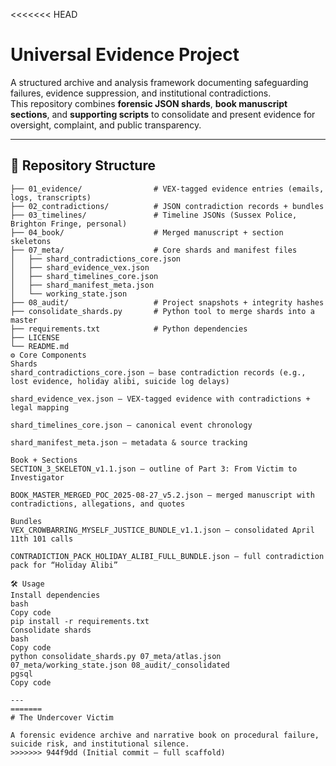 <<<<<<< HEAD
# Universal Evidence Project

A structured archive and analysis framework documenting safeguarding failures, evidence suppression, and institutional contradictions.  
This repository combines **forensic JSON shards**, **book manuscript sections**, and **supporting scripts** to consolidate and present evidence for oversight, complaint, and public transparency.

---

## 📂 Repository Structure

```text
├── 01_evidence/                # VEX-tagged evidence entries (emails, logs, transcripts)
├── 02_contradictions/          # JSON contradiction records + bundles
├── 03_timelines/               # Timeline JSONs (Sussex Police, Brighton Fringe, personal)
├── 04_book/                    # Merged manuscript + section skeletons
├── 07_meta/                    # Core shards and manifest files
│   ├── shard_contradictions_core.json
│   ├── shard_evidence_vex.json
│   ├── shard_timelines_core.json
│   ├── shard_manifest_meta.json
│   └── working_state.json
├── 08_audit/                   # Project snapshots + integrity hashes
├── consolidate_shards.py       # Python tool to merge shards into a master
├── requirements.txt            # Python dependencies
├── LICENSE
└── README.md
⚙️ Core Components
Shards
shard_contradictions_core.json — base contradiction records (e.g., lost evidence, holiday alibi, suicide log delays)

shard_evidence_vex.json — VEX-tagged evidence with contradictions + legal mapping

shard_timelines_core.json — canonical event chronology

shard_manifest_meta.json — metadata & source tracking

Book + Sections
SECTION_3_SKELETON_v1.1.json — outline of Part 3: From Victim to Investigator

BOOK_MASTER_MERGED_POC_2025-08-27_v5.2.json — merged manuscript with contradictions, allegations, and quotes

Bundles
VEX_CROWBARRING_MYSELF_JUSTICE_BUNDLE_v1.1.json — consolidated April 11th 101 calls

CONTRADICTION_PACK_HOLIDAY_ALIBI_FULL_BUNDLE.json — full contradiction pack for “Holiday Alibi”

🛠 Usage
Install dependencies
bash
Copy code
pip install -r requirements.txt
Consolidate shards
bash
Copy code
python consolidate_shards.py 07_meta/atlas.json 07_meta/working_state.json 08_audit/_consolidated
pgsql
Copy code

---
=======
# The Undercover Victim

A forensic evidence archive and narrative book on procedural failure, suicide risk, and institutional silence.
>>>>>>> 944f9dd (Initial commit – full scaffold)
